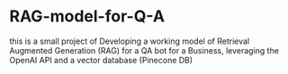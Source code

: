 # RAG-model-for-Q-A
this is a small project of Developing a working model of Retrieval Augmented Generation (RAG) for a QA bot for a Business, leveraging the OpenAI API and a vector database (Pinecone DB)
